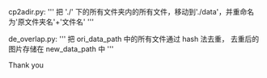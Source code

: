 cp2adir.py:
'''
把 './' 下的所有文件夹内的所有文件，移动到'./data'，并重命名为'原文件夹名'+'文件名'
'''




de_overlap.py:
'''
把 ori_data_path 中的所有文件通过 hash 法去重，
去重后的图片存储在 new_data_path 中
'''



Thank you
